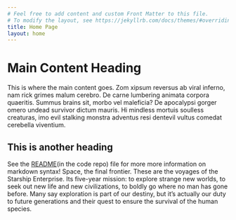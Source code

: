 ```yaml
---
# Feel free to add content and custom Front Matter to this file.
# To modify the layout, see https://jekyllrb.com/docs/themes/#overriding-theme-defaults
title: Home Page
layout: home
---
```

# Main Content Heading

This is where the main content goes. Zom xipsum reversus ab viral inferno, nam rick grimes malum cerebro. De carne lumbering animata corpora quaeritis. Summus brains sit​​, morbo vel maleficia? De apocalypsi gorger omero undead survivor dictum mauris. Hi mindless mortuis soulless creaturas, imo evil stalking monstra adventus resi dentevil vultus comedat cerebella viventium.

## This is another heading

See the [README](/README.md)(in the code repo) file for more more information on markdown syntax! Space, the final frontier. These are the voyages of the Starship Enterprise. Its five-year mission: to explore strange new worlds, to seek out new life and new civilizations, to boldly go where no man has gone before. Many say exploration is part of our destiny, but it’s actually our duty to future generations and their quest to ensure the survival of the human species.


